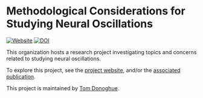 # Methodological Considerations for Studying Neural Oscillations

[![Website](https://img.shields.io/badge/website-datascienceinpractice.github.io-informational.svg)](https://oscillationmethods.github.io/)
[![DOI](https://img.shields.io/badge/paper-10.1111/ejn.15361-success.svg)](https://onlinelibrary.wiley.com/doi/10.1111/ejn.15361)

This organization hosts a research project investigating topics and 
concerns related to studying neural oscillations.

To explore this project, see the 
[project website](https://oscillationmethods.github.io/), and/or the 
[associated publication](https://doi.org/10.1111/ejn.15361).

This project is maintained by [Tom Donoghue](https://github.com/TomDonoghue/).
